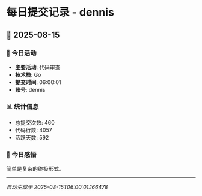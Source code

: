 # 每日提交记录 - dennis

## 📅 2025-08-15

### 🎯 今日活动
- **主要活动**: 代码审查
- **技术栈**: Go
- **提交时间**: 06:00:01
- **账号**: dennis

### 📊 统计信息
- 总提交次数: 460
- 代码行数: 4057
- 活跃天数: 592

### 💭 今日感悟
简单是复杂的终极形式。

---
*自动生成于 2025-08-15T06:00:01.166478*
